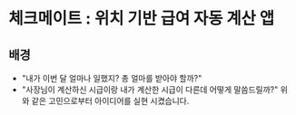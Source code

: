 # 체크메이트 : 위치 기반 급여 자동 계산 앱
## 배경
* "내가 이번 달 얼마나 일했지? 총 얼마를 받아야 할까?"
* "사장님이 계산하신 시급이랑 내가 계산한 시급이 다른데 어떻게 말씀드릴까?"
위와 같은 고민으로부터 아이디어를 실현 시켰습니다.
